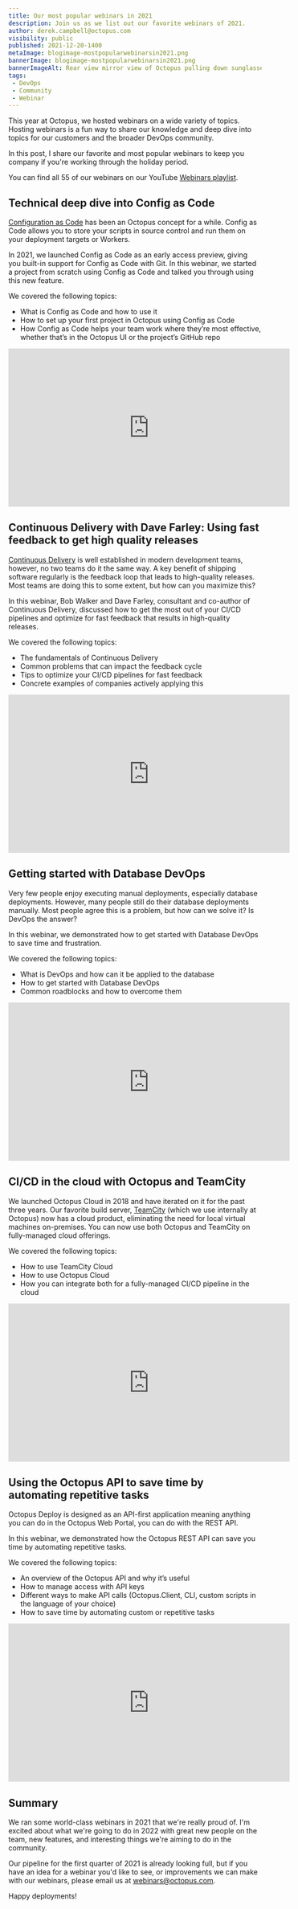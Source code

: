 ```yaml
---
title: Our most popular webinars in 2021
description: Join us as we list out our favorite webinars of 2021. 
author: derek.campbell@octopus.com
visibility: public
published: 2021-12-20-1400
metaImage: blogimage-mostpopularwebinarsin2021.png
bannerImage: blogimage-mostpopularwebinarsin2021.png
bannerImageAlt: Rear view mirror view of Octopus pulling down sunglasses to look at a 2021 sign
tags:
 - DevOps
 - Community
 - Webinar
---
```


This year at Octopus, we hosted webinars on a wide variety of topics. Hosting webinars is a fun way to share our knowledge and deep dive into topics for our customers and the broader DevOps community. 

In this post, I share our favorite and most popular webinars to keep you company if you're working through the holiday period.

You can find all 55 of our webinars on our YouTube [Webinars playlist](https://www.youtube.com/playlist?list=PLAGskdGvlaw2ph_YPvMquJlzgYd7bEDba).

## Technical deep dive into Config as Code

[Configuration as Code](https://octopus.com/blog/config-as-code-what-is-it-how-is-it-beneficial) has been an Octopus concept for a while. Config as Code allows you to store your scripts in source control and run them on your deployment targets or Workers. 

In 2021, we launched Config as Code as an early access preview, giving you built-in support for Config as Code with Git. In this webinar, we started a project from scratch using Config as Code and talked you through using this new feature.

We covered the following topics: 

- What is Config as Code and how to use it
- How to set up your first project in Octopus using Config as Code
- How Config as Code helps your team work where they’re most effective, whether that’s in the Octopus UI or the project’s GitHub repo

<iframe width="560" height="315" src="https://www.youtube.com/embed/oZfxlbpSP14" frameborder="0" allowfullscreen></iframe>

## Continuous Delivery with Dave Farley: Using fast feedback to get high quality releases

[Continuous Delivery](https://www.continuous-delivery.co.uk/) is well established in modern development teams, however, no two teams do it the same way. A key benefit of shipping software regularly is the feedback loop that leads to high-quality releases. Most teams are doing this to some extent, but how can you maximize this?

In this webinar, Bob Walker and Dave Farley, consultant and co-author of Continuous Delivery, discussed how to get the most out of your CI/CD pipelines and optimize for fast feedback that results in high-quality releases.

We covered the following topics: 

- The fundamentals of Continuous Delivery
- Common problems that can impact the feedback cycle
- Tips to optimize your CI/CD pipelines for fast feedback
- Concrete examples of companies actively applying this

<iframe width="560" height="315" src="https://www.youtube.com/embed/IhUyUIiMrNs" frameborder="0" allowfullscreen></iframe>

## Getting started with Database DevOps

Very few people enjoy executing manual deployments, especially database deployments.  However, many people still do their database deployments manually.  Most people agree this is a problem, but how can we solve it?  Is DevOps the answer?

In this webinar, we demonstrated how to get started with Database DevOps to save time and frustration.  

We covered the following topics:   

- What is DevOps and how can it be applied to the database
- How to get started with Database DevOps 
- Common roadblocks and how to overcome them

<iframe width="560" height="315" src="https://www.youtube.com/embed/Ho3p7gP4zW4" frameborder="0" allowfullscreen></iframe>

## CI/CD in the cloud with Octopus and TeamCity

We launched Octopus Cloud in 2018 and have iterated on it for the past three years. Our favorite build server, [TeamCity](https://www.jetbrains.com/teamcity/) (which we use internally at Octopus) now has a cloud product, eliminating the need for local virtual machines on-premises. You can now use both Octopus and TeamCity on fully-managed cloud offerings.

We covered the following topics: 

- How to use TeamCity Cloud
- How to use Octopus Cloud
- How you can integrate both for a fully-managed CI/CD pipeline in the cloud

<iframe width="560" height="315" src="https://www.youtube.com/embed/5o3uBES2-i8" frameborder="0" allowfullscreen></iframe>

## Using the Octopus API to save time by automating repetitive tasks

Octopus Deploy is designed as an API-first application meaning anything you can do in the Octopus Web Portal, you can do with the REST API.   

In this webinar, we demonstrated how the Octopus REST API can save you time by automating repetitive tasks. 

We covered the following topics: 

- An overview of the Octopus API and why it’s useful 
- How to manage access with API keys  
- Different ways to make API calls (Octopus.Client, CLI, custom scripts in the language of your choice) 
- How to save time by automating custom or repetitive tasks

<iframe width="560" height="315" src="https://www.youtube.com/embed/ACb2sHWoZto" frameborder="0" allowfullscreen></iframe>

## Summary

We ran some world-class webinars in 2021 that we're really proud of. I'm excited about what we're going to do in 2022 with great new people on the team, new features, and interesting things we're aiming to do in the community.

Our pipeline for the first quarter of 2021 is already looking full, but if you have an idea for a webinar you'd like to see, or improvements we can make with our webinars, please email us at [webinars@octopus.com](mailto:webinars@octopus.com).

Happy deployments!